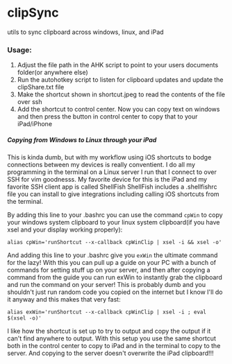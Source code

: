 # clipSync
utils to sync clipboard across windows, linux, and iPad

### Usage:
1. Adjust the file path in the AHK script to point to your users documents folder(or anywhere else)
2. Run the autohotkey script to listen for clipboard updates and update the clipShare.txt file
3. Make the shortcut shown in shortcut.jpeg to read the contents of the file over ssh
4. Add the shortcut to control center. Now you can copy text on windows and then press the button in control center to copy that to your iPad/iPhone

##### Copying from Windows to Linux through your iPad
This is kinda dumb, but with my workflow using iOS shortcuts to bodge connections between my devices is really conventient.
I do all my programming in the terminal on a Linux server I run that I connect to over SSH for vim goodnesss.
My favorite device for this is the iPad and my favorite SSH client app is called ShellFish
ShellFish includes a .shellfishrc file you can install to give integrations including calling iOS shortcuts from the terminal.

By adding this line to your .bashrc you can use the command `cpWin` to copy your windows system clipboard to your linux system clipboard(if you have xsel and your display working properly):
```
alias cpWin='runShortcut --x-callback cpWinClip | xsel -i && xsel -o'
```

And adding this line to your .bashrc give you `exWin` the ultimate command for the lazy! With this you can pull up a guide on your PC with a bunch of commands for setting stuff up on your server, and then after copying a command from the guide you can run exWin to instantly grab the clipboard and run the command on your server! This is probably dumb and you shouldn't just run random code you copied on the internet but I know I'll do it anyway and this makes that very fast:
```
alias exWin='runShortcut --x-callback cpWinClip | xsel -i ; eval $(xsel -o)'
```


I like how the shortcut is set up to try to output and copy the output if it can't find anywhere to output. With this setup you use the same shortcut both in the control center to copy to iPad and in the terminal to copy to the server. And copying to the server doesn't overwrite the iPad clipboard!!!
